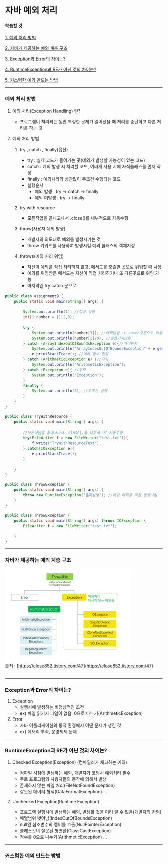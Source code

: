 # 자바 예외 처리


#### 학습할 것

[1. 예외 처리 방법](#예외-처리-방법)

[2. 자바가 제공하는 예외 계층 구조](#자바가-제공하는-예외-계층-구조)

[3. Exception과 Error의 차이는?](#Exception과-Error의-차이는)

[4. RuntimeException과 RE가 아닌 것의 차이는?](#RuntimeException과-RE가-아닌-것의-차이는)

[5. 커스텀한 예외 만드는 방법](#커스텀한-예외-만드는-방법)



---
### 예외 처리 방법
1. 예외 처리(Exception Handling) 란?
    - 프로그램이 처리되는 동안 특정한 문제가 일어났을 때 처리를 중단하고 다른 처리를 하는 것   
    
2. 예외 처리 방법
    1. try , catch , finally(옵션)
        - try : 실제 코드가 들어가는 곳(예외가 발생할 가능성이 있는 코드)
        - catch : 예외 발생 시 처리할 코드, 여러개 사용 시에 자식클래스를 먼저 작성
        - finally : 예외처리와 상관없이 무조건 수행되는 코드
        - 실행순서
            + 예외 발생 : try -> catch -> finally
            + 예외 미발생 : try -> finally 
        
    2. try with resource 
        - 모든작업을 끝내고나서 .close()를 내부적으로 자동수행
       
    3. throw(사용자 예외 발생)
        - 개발자의 의도대로 예외를 발생시키는 것
        - throw 키워드를 사용하여 발생시킬 예외 클래스의 객체지정
    
    4. throws(예외 처리 위임)
        - 자신이 예외를 직접 처리하지 않고, 메서드를 호출한 곳으로 위임할 때 사용
        - 예외를 위임받은 메서드는 자신이 직접 처리하거나 또 다른곳으로 위임 가능
        - 마지막엔 try catch 문으로
```java
public class assignment9 {
    public static void main(String[] args) {

        System.out.println(1); //정상 실행
        int[] number = {1,2,3};

        try {
            System.out.println(number[3]); //예외발생 -> catch구문으로 이동
            System.out.println(number[1]/0); //실행되지않음
        } catch (ArrayIndexOutOfBoundsException e){//자식먼저
            System.out.println("ArrayIndexOutOfBoundsException" + e.getMessage()); //어떤에런지 메시지
            e.printStackTrace(); //에러 정보 전달
        } catch (ArithmeticException e) {//자식
            System.out.println("ArithmeticException");
        } catch (Exception e){ //부모
            System.out.println("Exception");
        }
        finally {
            System.out.println(3); //무조건 실행
        }
    }
}
```

```java
public class TryWithResource {
    public static void main(String[] args) {

        //모든작업을 끝내고나서 .close()를 내부적으로 자동수행
        try(FileWriter f = new FileWriter("test.txt")){
            f.write("TryWithResourceTest");
        } catch(IOException e){
            e.printStackTrace();
        }

    }
}
```

```java
public class ThrowException {
    public static void main(String[] args) {
        throw new RuntimeException("문제발생"); //해당 예외를 직접 발생시킴
    }
}
```

```java
public class ThrowException {
    public static void main(String[] args) throws IOException {
        FileWriter f = new FileWriter("test.txt");

    }
}
```
    
---
### 자바가 제공하는 예외 계층 구조
<img src="../../../../resources/image/예외구조.PNG" width="80%" height="70%"></img>
<br>
출처 : [https://close852.tistory.com/47](https://close852.tistory.com/47)
<br><br>

---
### Exception과 Error의 차이는?
1. Exception
    - 실행시에 발생하는 비정상적인 조건
    - ex) 파일 읽기시 파일이 없음, 0으로 나누기(ArithmeticException)
2. Error
    - 자바 어플리케이션의 동작 환경에서 어떤 문제가 생긴 것
    - ex) 메모리 부족, 운영체제 문제

---
### RuntimeException과 RE가 아닌 것의 차이는?
1. Checked Exception(Exception) (컴파일러가 체크하는 예외)
    - 컴파일 시점에 발생하는 예외, 개발자가 코딩시 예외처리 필수
    - 주로 프로그램의 사용자들의 동작에 의해서 발생
    - 존재하지 않는 파일 처리(FileNotFoundException)
    - 잘못된 데이터 형식(DataFormatException) ...   
    

2. Unchecked Exception(Runtime Exception) 
    - 프로그램 실행시에 발생하는 예외, 발생할 것을 미리 알 수 없음(개발자의 경험)
    - 배열범위 벗어남(IndexOutOfBoundsException)
    - null인 참조변수의 멤버를 호출(NullPointerException)
    - 클래스간의 잘못된 형변환(ClassCastException)
    - 정수를 0으로 나누기(ArithmeticException) ...
---
### 커스텀한 예외 만드는 방법
